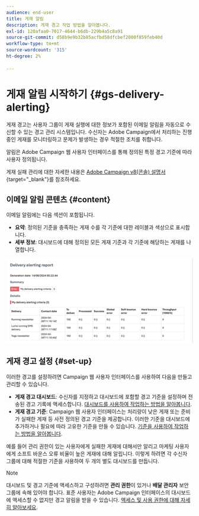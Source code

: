 ```yaml
---
audience: end-user
title: 게재 알림
description: 게재 경고 작업 방법을 알아봅니다.
exl-id: 120afaa0-7017-4644-b6db-229b4a5c8a91
source-git-commit: d58b9e9b32b85acfbd58dfcbef2000f859feb40d
workflow-type: tm+mt
source-wordcount: '315'
ht-degree: 2%

---
```


# 게재 알림 시작하기 {#gs-delivery-alerting}

게재 경고는 사용자 그룹이 게재 실행에 대한 정보가 포함된 이메일 알림을 자동으로 수신할 수 있는 경고 관리 시스템입니다. 수신자는 Adobe Campaign에서 처리하는 진행 중인 게재를 모니터링하고 문제가 발생하는 경우 적절한 조치를 취합니다.

알림은 Adobe Campaign 웹 사용자 인터페이스를 통해 정의된 특정 경고 기준에 따라 사용자 정의됩니다.

게재 실패 관리에 대한 자세한 내용은 [Adobe Campaign v8(콘솔) 설명서](https://experienceleague.adobe.com/ko/docs/campaign/campaign-v8/send/failures/delivery-failures#send){target="_blank"}를 참조하세요.

## 이메일 알림 콘텐츠 {#content}

이메일 알림에는 다음 섹션이 포함됩니다.

* **요약**: 정의된 기준을 충족하는 게재 수를 각 기준에 대한 레이블과 색상으로 표시합니다.
* **세부 정보**: 대시보드에 대해 정의된 모든 게재 기준과 각 기준에 해당하는 게재를 나열합니다.

![설명: 이 스크린샷은 요약 및 세부 정보 섹션을 포함하여 전자 메일 알림 레이아웃을 보여 줍니다.](assets/alerting-email.png)

## 게재 경고 설정 {#set-up}

이러한 경고를 설정하려면 Campaign 웹 사용자 인터페이스를 사용하여 다음을 만들고 관리할 수 있습니다.

* **게재 경고 대시보드**: 수신자를 지정하고 대시보드에 포함할 경고 기준을 설정하며 전송된 경고 기록에 액세스합니다. [대시보드를 사용하여 작업하는 방법을 알아봅니다](../msg/delivery-alerting-dashboards.md).
* **게재 경고 기준**: Campaign 웹 사용자 인터페이스는 처리량이 낮은 게재 또는 준비가 실패한 게재 등 사전 정의된 경고 기준을 제공합니다. 이러한 기준을 대시보드에 추가하거나 필요에 따라 고유한 기준을 만들 수 있습니다. [기준을 사용하여 작업하는 방법을 알아봅니다](../msg/delivery-alerting-criteria.md).

예를 들어 관리 권한이 있는 사용자에게 실패한 게재에 대해서만 알리고 마케팅 사용자에게 소프트 바운스 오류 비율이 높은 게재에 대해 알립니다. 이렇게 하려면 각 수신자 그룹에 대해 적절한 기준을 사용하여 두 개의 별도 대시보드를 만듭니다.

>[!NOTE]
>
>대시보드 및 경고 기준에 액세스하고 구성하려면 **관리 권한**&#x200B;이 있거나 **배달 관리자** 보안 그룹에 속해 있어야 합니다. 표준 사용자는 Adobe Campaign 인터페이스의 대시보드에 액세스할 수 없지만 경고 알림을 받을 수 있습니다. [액세스 및 사용 권한에 대해 자세히 알아보세요](../get-started/permissions.md).